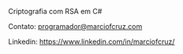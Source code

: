 Criptografia com RSA em C#

Contato: programador@marciofcruz.com

Linkedin: https://www.linkedin.com/in/marciofcruz/